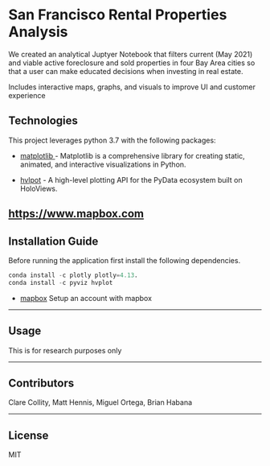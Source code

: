 # San Francisco Rental Properties Analysis

We created an analytical Juptyer Notebook that filters current (May 2021) and viable active foreclosure and sold properties in four Bay Area cities so that a user can make educated decisions when investing in real estate. 

Includes interactive maps, graphs, and visuals to improve UI and customer experience 

## Technologies

This project leverages python 3.7 with the following packages:

* [matplotlib ](https://matplotlib.org) - Matplotlib is a comprehensive library for creating static, animated, and interactive visualizations in Python.


* [hvlpot](https://hvplot.holoviz.org) - A high-level plotting API for the PyData ecosystem built on HoloViews.



https://www.mapbox.com
---

## Installation Guide

Before running the application first install the following dependencies.

```python
conda install -c plotly plotly=4.13.
conda install -c pyviz hvplot
```

* [mapbox](https://www.mapbox.com) Setup an account with mapbox 

---

## Usage

This is for research purposes only

---

## Contributors

Clare Collity, Matt Hennis, Miguel Ortega, Brian Habana

---

## License

MIT
